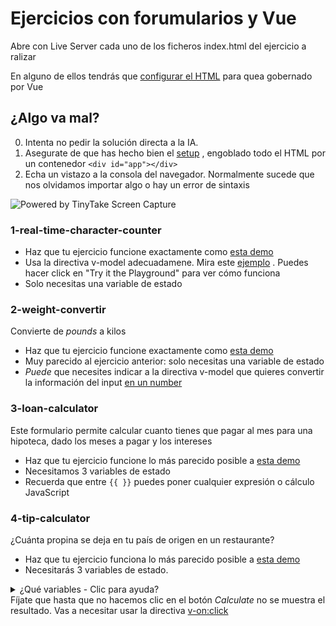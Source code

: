 # Ejercicios con forumularios y Vue


Abre con Live Server cada uno de los ficheros index.html del ejercicio a ralizar

En alguno de ellos tendrás que [configurar el HTML](https://vuejs.org/guide/quick-start.html#using-the-global-build) para quea gobernado por Vue 


## ¿Algo va mal?


0. Intenta no pedir la solución directa a la IA.
1. Asegurate de que has hecho bien el [setup]((https://vuejs.org/guide/quick-start.html#using-the-global-build)) , engoblado todo el HTML por un contenedor `<div id="app"></div>` 
2. Echa un vistazo a la consola del navegador. Normalmente sucede que nos olvidamos importar algo o hay un error de sintaxis
<img src="https://oscarm.tinytake.com/media/17910d3?filename=1753086794204_TinyTake21-07-2025-10-33-00_638886835924646084.png&sub_type=thumbnail_preview&type=attachment&width=615&height=486" title="Powered by TinyTake Screen Capture"/>


### 1-real-time-character-counter

- Haz que tu ejercicio funcione exactamente como [esta demo](https://demo.100jsprojects.com/real-time-character-counter)
- Usa la directiva v-model adecuadamene. Mira este [ejemplo](https://vuejs.org/guide/essentials/forms.html#basic-usage) . Puedes hacer click en "Try it the Playground" para ver cómo funciona
- Solo necesitas una variable de estado 

### 2-weight-convertir

Convierte de _pounds_ a kilos

- Haz que tu ejercicio funcione exactamente como [esta demo](https://demo.100jsprojects.com/weight-converter)
- Muy parecido al ejercicio anterior: solo necesitas una variable de estado
- _Puede_ que necesites indicar a la directiva v-model que quieres convertir la información del input [en un number](https://vuejs.org/guide/essentials/forms.html#number)


### 3-loan-calculator

Este formulario permite calcular cuanto tienes que pagar al mes para una hipoteca, dado los meses a pagar y los intereses 

- Haz que tu ejercicio funcione lo más parecido posible a [esta demo](https://demo.100jsprojects.com/loan-calculator)
- Necesitamos 3 variables de estado
- Recuerda que entre `{{ }}` puedes poner cualquier expresión o cálculo JavaScript

### 4-tip-calculator

¿Cuánta propina se deja en tu país de origen en un restaurante?

- Haz que tu ejercicio funciona lo más parecido posible a [esta demo](https://demo.100jsprojects.com/tip-calculator)
- Necesitarás 3 variables de estado. 
<details>
  <summary>¿Qué variables - Clic para ayuda?</summary>
  <pre>
        const bill = ref(0);
        const tip = ref(0);
        const total = ref('');
  </pre>
</details

Fíjate que hasta que no hacemos clic en el botón _Calculate_ no se muestra el resultado. Vas a necesitar usar la directiva [v-on:click](https://vuejs.org/guide/essentials/event-handling.html#method-handlers)

